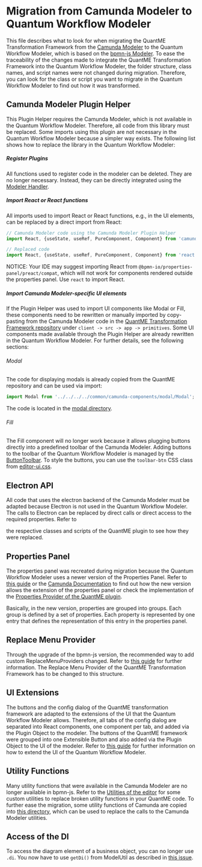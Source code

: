 # Migration from Camunda Modeler to Quantum Workflow Modeler
This file describes what to look for when migrating the QuantME Transformation Framework from the [Camunda Modeler](https://github.com/camunda/camunda-modeler) to the Quantum Workflow Modeler, which is based on the [bpmn-js Modeler](https://github.com/bpmn-io/bpmn-js/). To ease the traceability of the changes made to integrate the QuantME Transformation Framework into the Quantum Workflow Modeler, the folder structure, class names, and script names were not changed during migration. Therefore, you can look for the class or script you want to migrate in the Quantum Workflow Modeler to find out how it was transformed.

## Camunda Modeler Plugin Helper
This Plugin Helper requires the Camunda Modeler, which is not available in the Quantum Workflow Modeler. Therefore, all code from this library must be replaced. Some imports using this plugin are not necessary in the Quantum Workflow Modeler because a simpler way exists. The following list shows how to replace the library in the Quantum Workflow Modeler:

##### Register Plugins
All functions used to register code in the modeler can be deleted. They are no longer necessary. Instead, they can be directly integrated using the [Modeler Handler](../../components/bpmn-q/modeler-component/editor/ModelerHandler.js).

##### Import React or React functions
All imports used to import React or React functions, e.g., in the UI elements, can be replaced by a direct import from React:
```javascript
// Camunda Modeler code using the Camunda Modeler Plugin Helper
import React, {useState, useRef, PureComponent, Component} from 'camunda-modeler-plugin-helpers/react';

// Replaced code
import React, {useState, useRef, PureComponent, Component} from 'react';
```
NOTICE: Your IDE may suggest importing React from ```@bpmn-io/properties-panel/preact/compat```, which will not work for components rendered outside the properties panel. Use ```react``` to import React.

##### Import Camunda Modeler-specific UI elements
If the Plugin Helper was used to import UI components like Modal or Fill, these components need to be rewritten or manually imported by copy-pasting from the Camunda Modeler code in the [QuantME Transformation Framework repository](https://github.com/UST-QuAntiL/QuantME-TransformationFramework/tree/develop/client/src/app/primitives) under ```client -> src -> app -> primitives```. Some UI components made available through the Plugin Helper are already rewritten in the Quantum Workflow Modeler. For further details, see the following sections:

###### Modal
The code for displaying modals is already copied from the QuantME repository and can be used via import:
```javascript
import Modal from '../../../../common/camunda-components/modal/Modal';
```
The code is located in the [modal directory](../../components/bpmn-q/modeler-component/editor/ui/modal).

###### Fill
The Fill component will no longer work because it allows plugging buttons directly into a predefined toolbar of the Camunda Modeler. Adding buttons to the toolbar of the Quantum Workflow Modeler is managed by the [ButtonToolbar](../../components/bpmn-q/modeler-component/editor/ui/ButtonToolbar.js). To style the buttons, you can use the ```toolbar-btn``` CSS class from [editor-ui.css](../../components/bpmn-q/modeler-component/editor/resources/styling/editor-ui.css).

## Electron API
All code that uses the electron backend of the Camunda Modeler must be adapted because Electron is not used in the Quantum Workflow Modeler. The calls to Electron can be replaced by direct calls or direct access to the required properties. Refer to

 the respective classes and scripts of the QuantME plugin to see how they were replaced.

## Properties Panel
The properties panel was recreated during migration because the Quantum Workflow Modeler uses a newer version of the Properties Panel. Refer to [this guide](../extend-bpmn-js/properties-panel/custom-properties-panel.md) or the [Camunda Documentation](https://github.com/bpmn-io/bpmn-js-examples/tree/master/properties-panel-extension) to find out how the new version allows the extension of the properties panel or check the implementation of the [Properties Provider of the QuantME plugin](../../components/bpmn-q/modeler-component/extensions/quantme/modeling/properties-provider/QuantMEPropertiesProvider.js).

Basically, in the new version, properties are grouped into groups. Each group is defined by a set of properties. Each property is represented by one entry that defines the representation of this entry in the properties panel.

## Replace Menu Provider
Through the upgrade of the bpmn-js version, the recommended way to add custom ReplaceMenuProviders changed. Refer to [this guide](../extend-bpmn-js/menu-entries/custom-replace-entries.md) for further information. The Replace Menu Provider of the QuantME Transformation Framework has to be changed to this structure.

## UI Extensions
The buttons and the config dialog of the QuantME transformation framework are adapted to the extensions of the UI that the Quantum Workflow Modeler allows. Therefore, all tabs of the config dialog are separated into React components, one component per tab, and added via the Plugin Object to the modeler. The buttons of the QuantME framework were grouped into one Extensible Button and also added via the Plugin Object to the UI of the modeler. Refer to [this guide](../quantum-workflow-modeler/editor/ui-extension/extend-ui-via-plugin-object.md) for further information on how to extend the UI of the Quantum Workflow Modeler.

## Utility Functions
Many utility functions that were available in the Camunda Modeler are no longer available in bpmn-js. Refer to the [Utilities of the editor](../../components/bpmn-q/modeler-component/editor/util) for some custom utilities to replace broken utility functions in your QuantME code. To further ease the migration, some utility functions of Camunda are copied into [this directory](../../components/bpmn-q/modeler-component/editor/util/camunda-utils), which can be used to replace the calls to the Camunda Modeler utilities.

## Access of the DI
To access the diagram element of a business object, you can no longer use ```.di```. You now have to use ```getDi()``` from ModelUtil as described in [this issue](https://github.com/bpmn-io/bpmn-js/issues/1472).